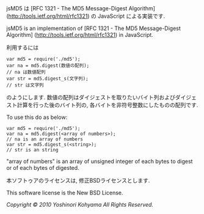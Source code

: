 jsMD5 は [RFC 1321 - The MD5 Message-Digest Algorithm] (http://tools.ietf.org/html/rfc1321) の JavaScript による実装です.

jsMD5 is an implementation of [RFC 1321 - The MD5 Message-Digest Algorithm] (http://tools.ietf.org/html/rfc1321) in JavaScript.

利用するには

    var md5 = require('./md5'); 
    var na = md5.digest(数値の配列); 
    // na は数値配列
    var str = md5.digest_s(文字列);
    // str は文字列

のようにします.
数値の配列はダイジェストを取りたいバイト列およびダイジェスト計算を行った後のバイト列の, 各バイトを非符号整数にしたものの配列です.

To use this do as below:

    var md5 = require('./md5');
    var na = md5.digest(<array of numbers>);
    // na is an array of numbers
    var str = md5.digest_s(<string>);
    // str is an string

"array of numbers" is an array of unsigned integer of each bytes to digest or of each bytes of digested.

本ソフトゥアのライセンスは, 修正BSDライセンスとします.  

This software license is the New BSD License.  

_Copyright &copy; 2010 Yoshinori Kohyama All Rights Reserved._
